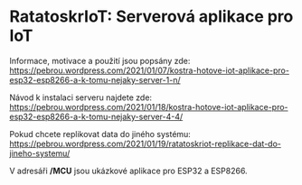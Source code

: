 # RatatoskrIoT: Serverová aplikace pro IoT

Informace, motivace a použití jsou popsány zde: https://pebrou.wordpress.com/2021/01/07/kostra-hotove-iot-aplikace-pro-esp32-esp8266-a-k-tomu-nejaky-server-1-n/

Návod k instalaci serveru najdete zde: https://pebrou.wordpress.com/2021/01/18/kostra-hotove-iot-aplikace-pro-esp32-esp8266-a-k-tomu-nejaky-server-4-4/

Pokud chcete replikovat data do jiného systému: https://pebrou.wordpress.com/2021/01/19/ratatoskriot-replikace-dat-do-jineho-systemu/ 

V adresáři **/MCU** jsou ukázkové aplikace pro ESP32 a ESP8266.

